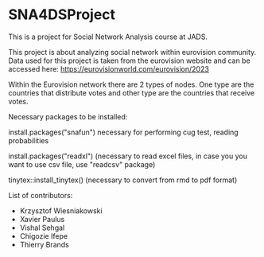 # SNA4DSProject
This is a project for Social Network Analysis course at JADS.  

This project is about analyzing social network within eurovision community. 
Data used for this project is taken from the eurovision website and can be accessed here: https://eurovisionworld.com/eurovision/2023

Within the Eurovision network there are 2 types of nodes. One type are the countries that distribute votes and other type are the countries that receive votes. <Yet more to be described here>

Necessary packages to be installed:

install.packages("snafun") necessary for performing cug test, reading probabilities

install.packages("readxl") (necessary to read excel files, in case you you want to use csv file, use "readcsv" package)

tinytex::install_tinytex() (necessary to convert from rmd to pdf format)

List of contributors:
 - Krzysztof Wiesniakowski
 - Xavier Paulus
 - Vishal Sehgal
 - Chigozie Ifepe
 - Thierry Brands

